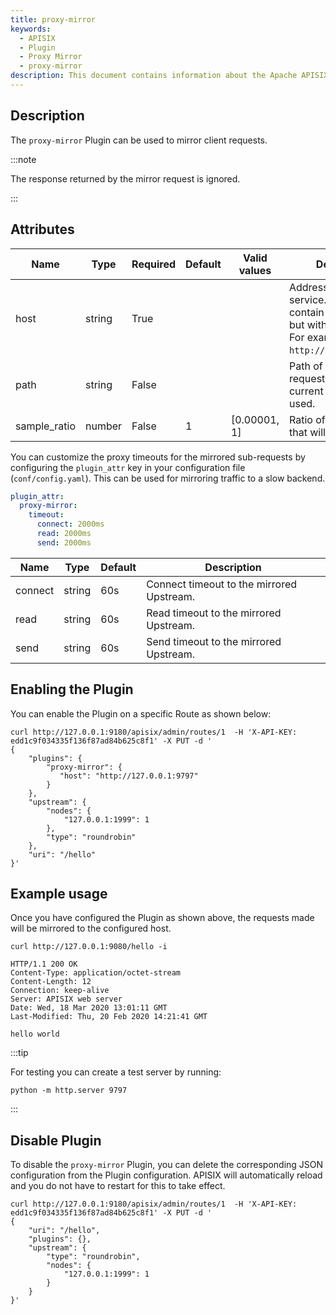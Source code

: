```yaml
---
title: proxy-mirror
keywords:
  - APISIX
  - Plugin
  - Proxy Mirror
  - proxy-mirror
description: This document contains information about the Apache APISIX proxy-mirror Plugin.
---
```

<!--
#
# Licensed to the Apache Software Foundation (ASF) under one or more
# contributor license agreements.  See the NOTICE file distributed with
# this work for additional information regarding copyright ownership.
# The ASF licenses this file to You under the Apache License, Version 2.0
# (the "License"); you may not use this file except in compliance with
# the License.  You may obtain a copy of the License at
#
#     http://www.apache.org/licenses/LICENSE-2.0
#
# Unless required by applicable law or agreed to in writing, software
# distributed under the License is distributed on an "AS IS" BASIS,
# WITHOUT WARRANTIES OR CONDITIONS OF ANY KIND, either express or implied.
# See the License for the specific language governing permissions and
# limitations under the License.
#
-->

## Description

The `proxy-mirror` Plugin can be used to mirror client requests.

:::note

The response returned by the mirror request is ignored.

:::

## Attributes

| Name         | Type   | Required | Default | Valid values | Description                                                                                                               |
|--------------|--------|----------|---------|--------------|---------------------------------------------------------------------------------------------------------------------------|
| host         | string | True     |         |              | Address of the mirror service. It needs to contain the scheme but without the path. For example, `http://127.0.0.1:9797`. |
| path         | string | False    |         |              | Path of the mirror request. If unspecified, current path will be used.                                                    |
| sample_ratio | number | False    | 1       | [0.00001, 1] | Ratio of the requests that will be mirrored.                                                                              |

You can customize the proxy timeouts for the mirrored sub-requests by configuring the `plugin_attr` key in your configuration file (`conf/config.yaml`). This can be used for mirroring traffic to a slow backend.

```yaml title="conf/config.yaml"
plugin_attr:
  proxy-mirror:
    timeout:
      connect: 2000ms
      read: 2000ms
      send: 2000ms
```

| Name    | Type   | Default | Description                               |
|---------|--------|---------|-------------------------------------------|
| connect | string | 60s     | Connect timeout to the mirrored Upstream. |
| read    | string | 60s     | Read timeout to the mirrored Upstream.    |
| send    | string | 60s     | Send timeout to the mirrored Upstream.    |

## Enabling the Plugin

You can enable the Plugin on a specific Route as shown below:

```shell
curl http://127.0.0.1:9180/apisix/admin/routes/1  -H 'X-API-KEY: edd1c9f034335f136f87ad84b625c8f1' -X PUT -d '
{
    "plugins": {
        "proxy-mirror": {
           "host": "http://127.0.0.1:9797"
        }
    },
    "upstream": {
        "nodes": {
            "127.0.0.1:1999": 1
        },
        "type": "roundrobin"
    },
    "uri": "/hello"
}'
```

## Example usage

Once you have configured the Plugin as shown above, the requests made will be mirrored to the configured host.

```shell
curl http://127.0.0.1:9080/hello -i
```

```shell
HTTP/1.1 200 OK
Content-Type: application/octet-stream
Content-Length: 12
Connection: keep-alive
Server: APISIX web server
Date: Wed, 18 Mar 2020 13:01:11 GMT
Last-Modified: Thu, 20 Feb 2020 14:21:41 GMT

hello world
```

:::tip

For testing you can create a test server by running:

```shell
python -m http.server 9797
```

:::

## Disable Plugin

To disable the `proxy-mirror` Plugin, you can delete the corresponding JSON configuration from the Plugin configuration. APISIX will automatically reload and you do not have to restart for this to take effect.

```shell
curl http://127.0.0.1:9180/apisix/admin/routes/1  -H 'X-API-KEY: edd1c9f034335f136f87ad84b625c8f1' -X PUT -d '
{
    "uri": "/hello",
    "plugins": {},
    "upstream": {
        "type": "roundrobin",
        "nodes": {
            "127.0.0.1:1999": 1
        }
    }
}'
```
